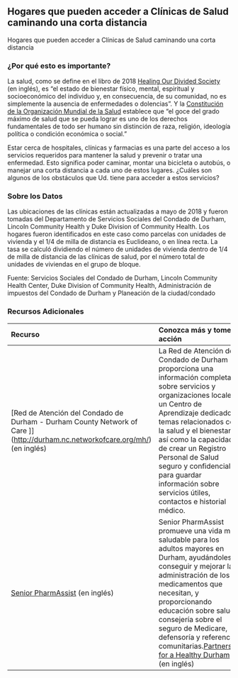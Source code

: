 ## Hogares que pueden acceder a Clínicas de Salud caminando una corta distancia
Hogares que pueden acceder a Clínicas de Salud caminando una corta distancia

### ¿Por qué esto es importante?
La salud, como se define en el libro de 2018 [Healing Our Divided Society](http://www.eisenhowerfoundation.org/link1a) (en inglés), es “el estado de bienestar físico, mental, espiritual y socioeconómico del individuo y, en consecuencia, de su comunidad, no es simplemente la ausencia de enfermedades o dolencias”. Y la [Constitución de la Organización Mundial de la Salud](https://www.who.int/es/about/who-we-are/constitution) establece que “el goce del grado máximo de salud que se pueda lograr es uno de los derechos fundamentales de todo ser humano sin distinción de raza, religión, ideología política o condición económica o social.”

Estar cerca de hospitales, clínicas y farmacias es una parte del acceso a los servicios requeridos para mantener la salud y prevenir o tratar una enfermedad. Esto significa poder caminar, montar una bicicleta o autobús, o manejar una corta distancia a cada uno de estos lugares. ¿Cuáles son algunos de los obstáculos que Ud. tiene para acceder a estos servicios?


### Sobre los Datos
Las ubicaciones de las clínicas están actualizadas a mayo de 2018 y fueron tomadas del Departamento de Servicios Sociales del Condado de Durham, Lincoln Community Health y Duke Division of Community Health. Los hogares fueron identificados en este caso como parcelas con unidades de vivienda y el 1/4 de milla de distancia es Euclideano, o en línea recta. La tasa se calculó dividiendo el número de unidades de vivienda dentro de 1/4 de milla de distancia de las clínicas de salud, por el número total de unidades de viviendas en el grupo de bloque.

Fuente: Servicios Sociales del Condado de Durham, Lincoln Community Health Center, Duke Division of Community Health, Administración de impuestos del Condado de Durham y Planeación de la ciudad/condado

### Recursos Adicionales

|Recurso | Conozca más y tome acción |
|:--- | :--- |
|[Red de Atención del Condado de Durham - Durham County Network of Care ]](http://durham.nc.networkofcare.org/mh/) (en inglés)| La Red de Atención del Condado de Durham proporciona una información completa sobre servicios y organizaciones locales y un Centro de Aprendizaje dedicado a temas relacionados con la salud y el bienestar, así como la capacidad de crear un Registro Personal de Salud seguro y confidencial para guardar información sobre servicios útiles, contactos e historial médico.
|[Senior PharmAssist](http://www.seniorpharmassist.org/) (en inglés) | Senior PharmAssist promueve una vida más saludable para los adultos mayores en Durham, ayudándoles a conseguir y mejorar la administración de los medicamentos que necesitan, y proporcionando educación sobre salud, consejería sobre el seguro de Medicare, defensoría y referencias comunitarias.[Partnership for a Healthy Durham](http://healthydurham.org/) (en inglés) | Partnership for a Healthy Durham es una coalición de organizaciones locales y miembros de la comunidad con el objetivo de mejorar colaborativamente la salud y el bienestar físico, mental y social de los residentes de Durham.
